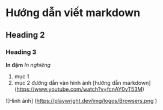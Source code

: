 # Hướng dẫn viết markdown
## Heading 2
### Heading 3
**In đậm**
*In nghiêng*
1. mục 1
2. mục 2
đường dẫn vàn hình ảnh
[hướng dẫn markdown] (https://www.youtube.com/watch?v=fcnAY0vT53M)

![Hình ảnh] (https://playwright.dev/img/logos/Browsers.png
)